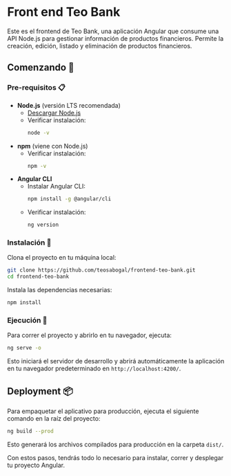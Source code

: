 
# Front end Teo Bank

Este es el frontend de Teo Bank, una aplicación Angular que consume una API Node.js para gestionar información de productos financieros. Permite la creación, edición, listado y eliminación de productos financieros.

## Comenzando 🚀

### Pre-requisitos 📋

- **Node.js** (versión LTS recomendada)
  - [Descargar Node.js](https://nodejs.org/)
  - Verificar instalación:
    ```sh
    node -v
    ```
- **npm** (viene con Node.js)
  - Verificar instalación:
    ```sh
    npm -v
    ```
- **Angular CLI**
  - Instalar Angular CLI:
    ```sh
    npm install -g @angular/cli
    ```
  - Verificar instalación:
    ```sh
    ng version
    ```

### Instalación 🔧

Clona el proyecto en tu máquina local:

```sh
git clone https://github.com/teosabogal/frontend-teo-bank.git
cd frontend-teo-bank
```

Instala las dependencias necesarias:

```sh
npm install
```

### Ejecución 🚀

Para correr el proyecto y abrirlo en tu navegador, ejecuta:

```sh
ng serve -o
```

Esto iniciará el servidor de desarrollo y abrirá automáticamente la aplicación en tu navegador predeterminado en `http://localhost:4200/`.

## Deployment 📦

Para empaquetar el aplicativo para producción, ejecuta el siguiente comando en la raíz del proyecto:

```sh
ng build --prod
```

Esto generará los archivos compilados para producción en la carpeta `dist/`.


Con estos pasos, tendrás todo lo necesario para instalar, correr y desplegar tu proyecto Angular.
